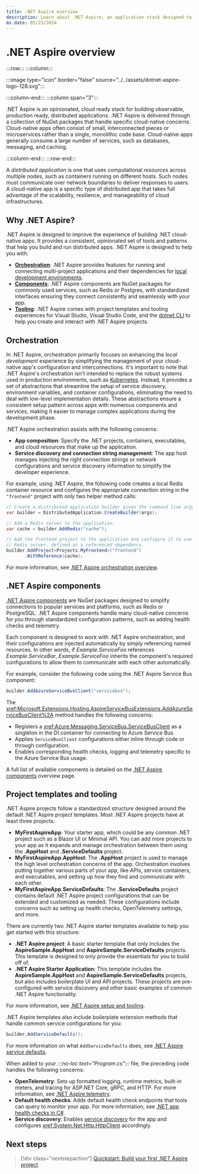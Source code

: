 ```yaml
---
title: .NET Aspire overview
description: Learn about .NET Aspire, an application stack designed to improve the experience of building cloud-native applications.
ms.date: 05/23/2024
---
```


# .NET Aspire overview

:::row:::
:::column:::

:::image type="icon" border="false" source="../../assets/dotnet-aspire-logo-128.svg":::

:::column-end:::
:::column span="3":::

.NET Aspire is an opinionated, cloud ready stack for building observable, production ready, distributed applications.​ .NET Aspire is delivered through a collection of NuGet packages that handle specific cloud-native concerns. Cloud-native apps often consist of small, interconnected pieces or microservices rather than a single, monolithic code base. Cloud-native apps generally consume a large number of services, such as databases, messaging, and caching.

:::column-end:::
:::row-end:::

A _distributed application_ is one that uses computational _resources_ across multiple nodes, such as containers running on different hosts. Such nodes must communicate over network boundaries to deliver responses to users. A cloud-native app is a specific type of distributed app that takes full advantage of the scalability, resilience, and manageability of cloud infrastructures.

## Why .NET Aspire?

.NET Aspire is designed to improve the experience of building .NET cloud-native apps. It provides a consistent, opinionated set of tools and patterns that help you build and run distributed apps. .NET Aspire is designed to help you with:

- [**Orchestration**](#orchestration): .NET Aspire provides features for running and connecting multi-project applications and their dependencies for [local development environments](../fundamentals/networking-overview.md).
- [**Components**](#net-aspire-components): .NET Aspire components are NuGet packages for commonly used services, such as Redis or Postgres, with standardized interfaces ensuring they connect consistently and seamlessly with your app.
- [**Tooling**](#project-templates-and-tooling): .NET Aspire comes with project templates and tooling experiences for Visual Studio, Visual Studio Code, and the [dotnet CLI](/dotnet/core/tools/) to help you create and interact with .NET Aspire projects.

## Orchestration

In .NET Aspire, orchestration primarily focuses on enhancing the _local development_ experience by simplifying the management of your cloud-native app's configuration and interconnections. It's important to note that .NET Aspire's orchestration isn't intended to replace the robust systems used in production environments, such as [Kubernetes](../deployment/overview.md#deploy-to-kubernetes). Instead, it provides a set of abstractions that streamline the setup of service discovery, environment variables, and container configurations, eliminating the need to deal with low-level implementation details. These abstractions ensure a consistent setup pattern across apps with numerous components and services, making it easier to manage complex applications during the development phase.

.NET Aspire orchestration assists with the following concerns:

- **App composition**: Specify the .NET projects, containers, executables, and cloud resources that make up the application.
- **Service discovery and connection string management**: The app host manages injecting the right connection strings or network configurations and service discovery information to simplify the developer experience.

For example, using .NET Aspire, the following code creates a local Redis container resource and configures the appropriate connection string in the `"frontend"` project with only two helper method calls:

```csharp
// Create a distributed application builder given the command line arguments.
var builder = DistributedApplication.CreateBuilder(args);

// Add a Redis server to the application.
var cache = builder.AddRedis("cache");

// Add the frontend project to the application and configure it to use the 
// Redis server, defined as a referenced dependency.
builder.AddProject<Projects.MyFrontend>("frontend")
       .WithReference(cache);
```

For more information, see [.NET Aspire orchestration overview](../fundamentals/app-host-overview.md).

## .NET Aspire components

[.NET Aspire components](../fundamentals/components-overview.md) are NuGet packages designed to simplify connections to popular services and platforms, such as Redis or PostgreSQL. .NET Aspire components handle many cloud-native concerns for you through standardized configuration patterns, such as adding health checks and telemetry.

Each component is designed to work with .NET Aspire orchestration, and their configurations are injected automatically by simply referencing named resources. In other words, if _Example.ServiceFoo_ references _Example.ServiceBar_, _Example.ServiceFoo_ inherits the component's required configurations to allow them to communicate with each other automatically.

For example, consider the following code using the .NET Aspire Service Bus component:

```csharp
builder.AddAzureServiceBusClient("servicebus");
```

The <xref:Microsoft.Extensions.Hosting.AspireServiceBusExtensions.AddAzureServiceBusClient%2A> method handles the following concerns:

- Registers a <xref:Azure.Messaging.ServiceBus.ServiceBusClient> as a singleton in the DI container for connecting to Azure Service Bus.
- Applies `ServiceBusClient` configurations either inline through code or through configuration.
- Enables corresponding health checks, logging and telemetry specific to the Azure Service Bus usage.

A full list of available components is detailed on the [.NET Aspire components](../fundamentals/components-overview.md) overview page.

## Project templates and tooling

.NET Aspire projects follow a standardized structure designed around the default .NET Aspire project templates. Most .NET Aspire projects have at least three projects:

- **MyFirstAspireApp**: Your starter app, which could be any common .NET project such as a Blazor UI or Minimal API. You can add more projects to your app as it expands and manage orchestration between them using the **.AppHost** and **.ServiceDefaults** project.
- **MyFirstAspireApp.AppHost**: The **.AppHost** project is used to manage the high level orchestration concerns of the app. Orchestration involves putting together various parts of your app, like APIs, service containers, and executables, and setting up how they find and communicate with each other.
- **MyFirstAspireApp.ServiceDefaults**: The **.ServiceDefaults** project contains default .NET Aspire project configurations that can be extended and customized as needed. These configurations include concerns such as setting up health checks, OpenTelemetry settings, and more.

There are currently two .NET Aspire starter templates available to help you get started with this structure:

- **.NET Aspire project**: A basic starter template that only includes the **AspireSample.AppHost** and **AspireSample.ServiceDefaults** projects. This template is designed to only provide the essentials for you to build off of.
- **.NET Aspire Starter Application**: This template includes the **AspireSample.AppHost** and **AspireSample.ServiceDefaults** projects, but also includes boilerplate UI and API projects. These projects are pre-configured with service discovery and other basic examples of common .NET Aspire functionality.

For more information, see [.NET Aspire setup and tooling](../fundamentals/setup-tooling.md).

.NET Aspire templates also include boilerplate extension methods that handle common service configurations for you:

```csharp
builder.AddServiceDefaults();
```

For more information on what `AddServiceDefaults` does, see [.NET Aspire service defaults](../fundamentals/service-defaults.md).

When added to your _:::no-loc text="Program.cs":::_ file, the preceding code handles the following concerns:

- **OpenTelemetry**: Sets up formatted logging, runtime metrics, built-in meters, and tracing for ASP.NET Core, gRPC, and HTTP. For more information, see [.NET Aspire telemetry](../fundamentals/telemetry.md).
- **Default health checks**: Adds default health check endpoints that tools can query to monitor your app. For more information, see [.NET app health checks in C#](/dotnet/core/diagnostics/diagnostic-health-checks).
- **Service discovery**: Enables [service discovery](../service-discovery/overview.md) for the app and configures <xref:System.Net.Http.HttpClient> accordingly.

## Next steps

> [!div class="nextstepaction"]
> [Quickstart: Build your first .NET Aspire project](build-your-first-aspire-app.md)

